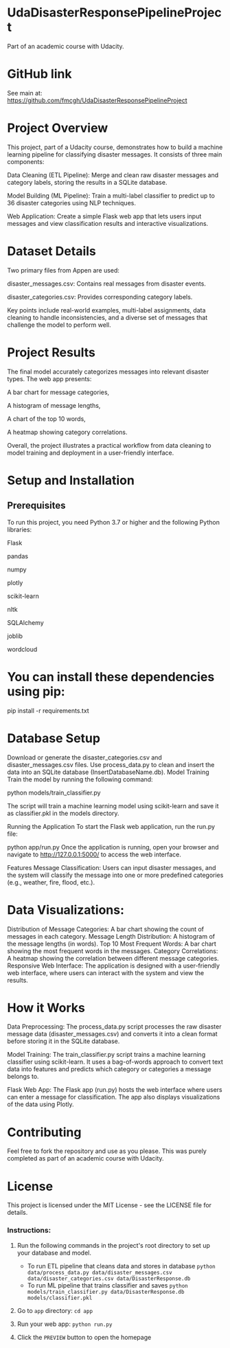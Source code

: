 # UdaDisasterResponsePipelineProject
Part of an academic course with Udacity.

# GitHub link
See main at: https://github.com/fmcgh/UdaDisasterResponsePipelineProject

# Project Overview
This project, part of a Udacity course, demonstrates how to build a machine learning pipeline for classifying disaster messages. It consists of three main components:

Data Cleaning (ETL Pipeline): Merge and clean raw disaster messages and category labels, storing the results in a SQLite database.

Model Building (ML Pipeline): Train a multi-label classifier to predict up to 36 disaster categories using NLP techniques.

Web Application: Create a simple Flask web app that lets users input messages and view classification results and interactive visualizations.

# Dataset Details
Two primary files from Appen are used:

disaster_messages.csv: Contains real messages from disaster events.

disaster_categories.csv: Provides corresponding category labels.

Key points include real-world examples, multi-label assignments, data cleaning to handle inconsistencies, and a diverse set of messages that challenge the model to perform well.

# Project Results
The final model accurately categorizes messages into relevant disaster types. The web app presents:

A bar chart for message categories,

A histogram of message lengths,

A chart of the top 10 words,

A heatmap showing category correlations.

Overall, the project illustrates a practical workflow from data cleaning to model training and deployment in a user-friendly interface.


# Setup and Installation
## Prerequisites
To run this project, you need Python 3.7 or higher and the following Python libraries:

Flask

pandas

numpy

plotly

scikit-learn

nltk

SQLAlchemy

joblib

wordcloud

# You can install these dependencies using pip:

pip install -r requirements.txt

# Database Setup
Download or generate the disaster_categories.csv and disaster_messages.csv files.
Use process_data.py to clean and insert the data into an SQLite database (InsertDatabaseName.db).
Model Training
Train the model by running the following command:

python models/train_classifier.py

The script will train a machine learning model using scikit-learn and save it as classifier.pkl in the models directory.

Running the Application
To start the Flask web application, run the run.py file:

python app/run.py
Once the application is running, open your browser and navigate to http://127.0.0.1:5000/ to access the web interface.

Features
Message Classification: Users can input disaster messages, and the system will classify the message into one or more predefined categories (e.g., weather, fire, flood, etc.).

# Data Visualizations:

Distribution of Message Categories: A bar chart showing the count of messages in each category.
Message Length Distribution: A histogram of the message lengths (in words).
Top 10 Most Frequent Words: A bar chart showing the most frequent words in the messages.
Category Correlations: A heatmap showing the correlation between different message categories.
Responsive Web Interface: The application is designed with a user-friendly web interface, where users can interact with the system and view the results.

# How it Works
Data Preprocessing: The process_data.py script processes the raw disaster message data (disaster_messages.csv) and converts it into a clean format before storing it in the SQLite database.

Model Training: The train_classifier.py script trains a machine learning classifier using scikit-learn. It uses a bag-of-words approach to convert text data into features and predicts which category or categories a message belongs to.

Flask Web App: The Flask app (run.py) hosts the web interface where users can enter a message for classification. The app also displays visualizations of the data using Plotly.

# Contributing
Feel free to fork the repository and use as you please. This was purely completed as part of an academic course with Udacity.

# License
This project is licensed under the MIT License - see the LICENSE file for details.




### Instructions:
1. Run the following commands in the project's root directory to set up your database and model.

    - To run ETL pipeline that cleans data and stores in database
        `python data/process_data.py data/disaster_messages.csv data/disaster_categories.csv data/DisasterResponse.db`
    - To run ML pipeline that trains classifier and saves
        `python models/train_classifier.py data/DisasterResponse.db models/classifier.pkl`

2. Go to `app` directory: `cd app`

3. Run your web app: `python run.py`

4. Click the `PREVIEW` button to open the homepage
